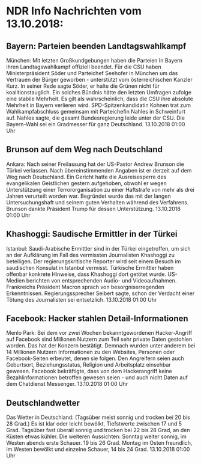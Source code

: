 # NDR Info Nachrichten vom 13.10.2018:


## Bayern: Parteien beenden Landtagswahlkampf
München: Mit letzten Großkundgebungen haben die Parteien In Bayern ihren Landtagswahlkampf offiziell beendet. Für die CSU haben Ministerpräsident Söder und Parteichef Seehofer in München um das Vertrauen der Bürger geworben - unterstützt vom  österreichischen Kanzler Kurz. In seiner Rede sagte Söder, er halte die Grünen nicht für koalitionstauglich. Ein solches Bündnis hätte den letzten Umfragen zufolge eine stabile Mehrheit. Es gilt als wahrscheinlich, dass die CSU ihre absolute Mehrheit in Bayern verlieren wird. SPD-Spitzenkandidatin Kohnen trat zum Wahlkampfabschluss gemeinsam mit Parteichefin Nahles in Schweinfurt auf. Nahles sagte, die gesamt Bundesregierung leide unter der CSU. Die Bayern-Wahl sei ein Gradmesser für ganz Deutschland. 13.10.2018 01:00 Uhr 

## Brunson auf dem Weg nach Deutschland
Ankara: Nach seiner Freilassung hat der US-Pastor Andrew Brunson die Türkei verlassen. Nach übereinstimmenden Angaben ist er derzeit auf dem Weg nach Deutschland. Ein Gericht hatte die Ausreisesperre des evangelikalen Geistlichen gestern  aufgehoben, obwohl er wegen Unterstützung einer Terrororganisation zu einer Haftstrafe von mehr als drei Jahren verurteilt worden war. Begründet wurde das mit der langen Untersuchungshaft und seinem guten Verhalten während des Verfahrens. Brunson dankte Präsident Trump für dessen Unterstützung. 13.10.2018 01:00 Uhr 

## Khashoggi: Saudische Ermittler in der Türkei
Istanbul: Saudi-Arabische Ermittler sind in der Türkei eingetroffen, um sich an der Aufklärung im Fall des vermissten Journalisten Khashoggi zu beteiligen. Der regierungskritische Reporter wird seit einem Besuch im saudischen Konsulat in Istanbul vermisst. Türkische Ermittler haben offenbar konkrete Hinweise, dass Khashoggi dort getötet wurde. US-Medien berichten von entsprechenden Audio- und Videoaufnahmen. Frankreichs Präsident Macron sprach von besorgniserregenden Erkenntnissen. Regierungssprecher Seibert sagte, schon der Verdacht einer Tötung des Journalisten sei entsetzlich. 13.10.2018 01:00 Uhr 

## Facebook: Hacker stahlen Detail-Informationen
Menlo Park: Bei dem vor zwei Wochen bekanntgewordenen Hacker-Angriff auf Facebook sind Millionen Nutzern zum Teil sehr private Daten gestohlen worden. Das hat der Konzern bestätigt. Demnach wurden unter anderem bei 14 Millionen Nutzern Informationen zu den Websites, Personen oder Facebook-Seiten erbeutet, denen sie folgen. Den Angreifern seien auch Geburtsort, Beziehungsstatus, Religion und Arbeitsplatz einsehbar gewesen. Facebook bekräftigte, dass von dem Hackerangriff keine Bezahlinformationen betroffen gewesen seien - und auch nicht Daten auf dem Chatdienst Messenger. 13.10.2018 01:00 Uhr 

## Deutschlandwetter
Das Wetter in Deutschland:
(Tagsüber meist sonnig und trocken bei 20 bis 28 Grad.) Es ist klar oder leicht bewölkt, Tiefstwerte zwischen 17 und 5 Grad. Tagsüber fast überall sonnig und trocken bei 22 bis 28 Grad, an den Küsten etwas kühler. Die weiteren Aussichten:
Sonntag weiter sonnig, im Westen abends erste Schauer. 19 bis 26 Grad. Montag im Osten freundlich, im Westen bewölkt und einzelne Schauer, 14 bis 24 Grad. 13.10.2018 01:00 Uhr 
